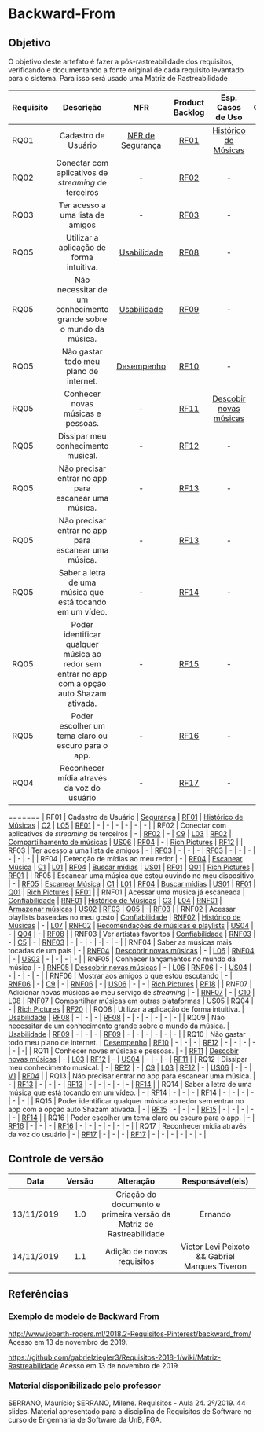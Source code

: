 # Backward-From

## Objetivo

O objetivo deste artefato é fazer a pós-rastreabilidade dos requisitos, verificando e documentando a fonte original de cada requisito levantado para o sistema. Para isso será usado uma Matriz de Rastreabilidade

| Requisito | Descrição | NFR |Product Backlog | Esp. Casos de Uso | Cenário | Léxico | MoSCoW | First Things First | Instrospecção | Análise de Protocolo/Observação | Questionário | Rich Picture | Brainstorming |
| :-------- | :-------: | :-: | :-------------: | :---------------: | :-----: | :----: | :----: | :----------------: | :-----------: | :---------------------: | :----------: | :----------: | :-----------: |
| RQ01 | Cadastro de Usuário |  [NFR de Segurança](../modelagem/NFR#NFR-de-Segurança) | [RF01](../modelagem/backlog#Product-Backlog) | [Histórico de Músicas](../modelagem/especificacao_dcu#Histórico-de-músicas) | [C2](../modelagem/cenarios#C2) | [Login](../modelagem/lexicos) | [RF01](../modelagem/backlog) | - | - | - | - | - | - |
| RQ02 | Conectar com aplicativos de _streaming_ de terceiros | - | [RF02](../modelagem/backlog#Product-Backlog) | - | [C9](../modelagem/cenarios#C9) | [Compartilhar](../modelagem/lexicos) | [RF02](../modelagem/backlog) | [Compartilhamento de músicas](../priorizacao/firstThingFirst) | [US05](../elicitacao/introspeccao) |  [RF04 Observação](../elicitacao/observacao#Requisitos-Funcionais) | - | [Rich Pictures](../pre-rastreabilidade/rich-pictures/index) | [RF12](../elicitacao/brainstorming#Requisitos-Funcionais) |
| RQ03 | Ter acesso a uma lista de amigos | - | [RF03](../modelagem/backlog#Product-Backlog) | - | - | - | [RF03](../modelagem/backlog) | - | - |  - | - | - | - |
| RQ05 | Utilizar a aplicação de forma intuitiva.	| [Usabilidade](https://requisitos-de-software.github.io/2019.2-Shazam/modelagem/NFR/#NFR%20de%20Usabilidade) | [RF08](../modelagem/backlog#Product-Backlog) | - | - | - | [RF08](../modelagem/backlog) | - | - | - | - | - | - |
| RQ05 | Não necessitar de um conhecimento grande sobre o mundo da música. | [Usabilidade](https://requisitos-de-software.github.io/2019.2-Shazam/modelagem/NFR/#NFR%20de%20Usabilidade) | [RF09](../modelagem/backlog#Product-Backlog) | - | - | - | [RF09](../modelagem/backlog) | - | - | - | - | - | - |
| RQ05 | Não gastar todo meu plano de internet.	| [Desempenho](https://requisitos-de-software.github.io/2019.2-Shazam/modelagem/NFR/#NFR%20de%20Desempenho) | [RF10](../modelagem/backlog#Product-Backlog) | - | - | - | [RF12](../modelagem/backlog) | - | - | - | - | - |  -|
| RQ05 | Conhecer novas músicas e pessoas. | - | [RF11](../modelagem/backlog#Product-Backlog) | [Descobir novas músicas](https://requisitos-de-software.github.io/2019.2-Shazam/modelagem/especificacao_dcu/##Descobrir%20novas%20músicas) | - | [L03](https://requisitos-de-software.github.io/2019.2-Shazam/modelagem/lexicos/#Léxicos) | [RF12](../modelagem/backlog) | - | [US04](https://requisitos-de-software.github.io/2019.2-Shazam/elicitacao/introspeccao/#User%20Stories) | - | - | - | [RF11](https://requisitos-de-software.github.io/2019.2-Shazam/elicitacao/brainstorming/##Requisitos%20Funcionais) |
| RQ05 | Dissipar meu conhecimento musical.	| - | [RF12](../modelagem/backlog#Product-Backlog) | - | [C9](https://requisitos-de-software.github.io/2019.2-Shazam/modelagem/cenarios/#C9) | [L03](https://requisitos-de-software.github.io/2019.2-Shazam/modelagem/lexicos/#Léxicos) | [RF12](../modelagem/backlog) | - | [US06](https://requisitos-de-software.github.io/2019.2-Shazam/elicitacao/introspeccao/#User%20Stories) | - | - | [V1](https://requisitos-de-software.github.io/2019.2-Shazam/pre-rastreabilidade/rich-pictures/##Versão1) | [RF04](https://requisitos-de-software.github.io/2019.2-Shazam/elicitacao/brainstorming/##Requisitos%20Funcionais) |
| RQ05 | Não precisar entrar no app para escanear uma música. | - | [RF13](../modelagem/backlog#Product-Backlog) | - | - | - | [RF13](../modelagem/backlog) | - | - |  - | - | - | [RF14](https://requisitos-de-software.github.io/2019.2-Shazam/elicitacao/brainstorming/#Requisitos%20Funcionais) |
| RQ05 | Não precisar entrar no app para escanear uma música.	| - | [RF13](../modelagem/backlog#Product-Backlog) | - | - | - | [RF13](../modelagem/backlog) | - | - | - | - | - | - |
| RQ05 | Saber a letra de uma música que está tocando em um vídeo. | - | [RF14](../modelagem/backlog#Product-Backlog) | - | - | - | [RF14](../modelagem/backlog) | - | - | - | - | - | - |
| RQ05 | Poder identificar qualquer música ao redor sem entrar no app com a opção auto Shazam ativada. | - | [RF15](../modelagem/backlog#Product-Backlog) | - | - | - | [RF15](../modelagem/backlog) | - | - |  - | - | - | [RF14](https://requisitos-de-software.github.io/2019.2-Shazam/elicitacao/brainstorming/#Requisitos%20Funcionais) |
| RQ05 | Poder escolher um tema claro ou escuro para o app.	| - | [RF16](../modelagem/backlog#Product-Backlog) | - | - | - | [RF16](../modelagem/backlog) | - | - |  - | - | - | - |
| RQ04 | Reconhecer mídia através da voz do usuário	| - | [RF17](../modelagem/backlog#Product-Backlog) | - | - | - | [RF17](../modelagem/backlog) | - | - |  - | - | - | - |
=======
| RF01 | Cadastro de Usuário |  [Segurança](../modelagem/NFR#NFR-de-Segurança) | [RF01](../modelagem/backlog#Product-Backlog) | [Histórico de Músicas](../modelagem/especificacao_dcu#Histórico-de-músicas) | [C2](../modelagem/cenarios#C2) | [L05](../modelagem/lexicos) | [RF01](../modelagem/backlog) | - | - | - | - | - | - |
| RF02 | Conectar com aplicativos de _streaming_ de terceiros | - | [RF02](../modelagem/backlog#Product-Backlog) | - | [C9](../modelagem/cenarios#C9) | [L03](../modelagem/lexicos) | [RF02](../modelagem/backlog) | [Compartilhamento de músicas](../priorizacao/firstThingFirst) | [US06](../elicitacao/introspeccao) |  [RF04](../elicitacao/observacao#Requisitos-Funcionais) | - | [Rich Pictures](../pre-rastreabilidade/rich-pictures/index) | [RF12](../elicitacao/brainstorming#Requisitos-Funcionais) |
| RF03 | Ter acesso a uma lista de amigos | - | [RF03](../modelagem/backlog#Product-Backlog) | - | - | - | [RF03](../modelagem/backlog) | - | - |  - | - | - | - |
| RF04 | Detecção de mídias ao meu redor | - | [RF04](../modelagem/backlog) | [Escanear Música](../modelagem/especificacao_dcu#Escanear-música) | [C1](../modelagem/cenarios#C1) | [L01](../modelagem/lexicos) | [RF04](../modelagem/backlog) | [Buscar mídias](../priorizacao/firstThingFirst) | [US01](../elicitacao/introspeccao) | [RF01](../elicitacao/analise_protocolo) | [Q01](../elicitacao/questionario#Requisitos-elicitados) | [Rich Pictures](../pre-rastreabilidade/rich-pictures/index) | [RF01](../elicitacao/brainstorming) | 
| RF05 | Escanear uma música que estou ouvindo no meu dispositivo | - | [RF05](../modelagem/backlog) | [Escanear Música](../modelagem/especificacao_dcu#Escanear-música) | [C1](../modelagem/cenarios#C1) | [L01](../modelagem/lexicos) | [RF04](../modelagem/backlog) | [Buscar mídias](../priorizacao/firstThingFirst) | [US01](../elicitacao/introspeccao) | [RF01](../elicitacao/analise_protocolo) | [Q01](../elicitacao/questionario#Requisitos-elicitados) | [Rich Pictures](../pre-rastreabilidade/rich-pictures/index) | [RF01](../elicitacao/brainstorming) |
| RNF01 | Acessar uma música já escaneada | [Confiabilidade](../modelagem/NFR#NFR-de-Confiabilidade) | [RNF01](../modelagem/backlog) | [Histórico de Músicas](../modelagem/especificacao_dcu#Histórico-de-músicas) | [C3](../modelagem/cenarios#C3) | [L04](../modelagem/lexicos) | [RNF01](../modelagem/backlog) | [Armazenar músicas](../priorizacao/firstThingFirst) | [US02](../elicitacao/instrospeccao) | [RF03](../elicitacao/analise_protocolo#Requisitos-Funcionais) | [Q05](../elicitacao/questionario) | -| [RF03](../elicitacao/questionario) |
| RNF02 | Acessar playlists baseadas no meu gosto | [Confiabilidade](../modelagem/NFR#NFR-de-Confiabilidade) | [RNF02](../modelagem/backlog) | [Histórico de Músicas](../modelagem/especificacao_dcu#Histórico-de-músicas) | - | [L07](../modelagem/lexicos) | [RNF02](../modelagem/backlog) | [Recomendações de músicas e playlists](../priorizacao/firstThingFirst) | [US04](../elicitacao/instrospeccao) | - | [Q04](../elicitacao/questionario) | - | [RF08](../elicitacao/brainstorming) |
| RNF03 | Ver artistas favoritos | [Confiabilidade](../modelagem/NFR#NFR-de-Confiabilidade) | [RNF03](../modelagem/backlog) | - | [C5](../modelagem/cenarios) | - | [RNF03](../modelagem/backlog) | - | - | - | -| - | - |
| RNF04 | Saber as músicas mais tocadas de um país | - | [RNF04](../modelagem/backlog) | [Descobrir novas músicas](../modelagem/especificacao_dcu#descobrir-novas-músicas) | - | [L06](../modelagem/lexicos) | [RNF04](../modelagem/backlog) | - | [US03](../elicitacao/instrospeccao) | - | - | - | - |
| RNF05 | Conhecer lançamentos no mundo da música | - | [RNF05](../modelagem/backlog) | [Descobrir novas músicas](../modelagem/especificacao_dcu#descobrir-novas-músicas) | - | [L06](../modelagem/lexicos) | [RNF06](../modelagem/backlog) | - | [US04](../elicitacao/instrospeccao) | - | - | - | - |
| RNF06 | Mostrar aos amigos o que estou escutando | - | [RNF06](../modelagem/backlog) | - | [C9](../modelagem/cenarios) | - | [RNF06](../modelagem/backlog) | - | [US06](../elicitacao/introspeccao) | - | - | [Rich Pictures](../pre-rastreabilidade/rich-pictures/index) | [RF18](../elicitacao/brainstorming) | 
| RNF07 | Adicionar novas músicas ao meu serviço de _streaming_ | - | [RNF07](../modelagem/backlog) | - | [C10](../modelagem/cenarios) | [L08](../modelagem/lexicos) | [RNF07](../modelagem/backlog) | [Compartilhar músicas em outras plataformas](../priorizacao/firstThingFirst) | [US05](../elicitacao/instrospeccao) | [RQ04](../elicitacao/observacao) | - | [Rich Pictures](../pre-rastreabilidade/rich-pictures/index) | [RF20](../elicitacao/brainstorming) | 
| RQ08 | Utilizar a aplicação de forma intuitiva.	| [Usabilidade](https://requisitos-de-software.github.io/2019.2-Shazam/modelagem/NFR/#NFR%20de%20Usabilidade) | [RF08](../modelagem/backlog#Product-Backlog) | - | - | - | [RF08](../modelagem/backlog) | - | - | - | - | - | - |
| RQ09 | Não necessitar de um conhecimento grande sobre o mundo da música. | [Usabilidade](https://requisitos-de-software.github.io/2019.2-Shazam/modelagem/NFR/#NFR%20de%20Usabilidade) | [RF09](../modelagem/backlog#Product-Backlog) | - | - | - | [RF09](../modelagem/backlog) | - | - | - | - | - | - |
| RQ10 | Não gastar todo meu plano de internet.	| [Desempenho](https://requisitos-de-software.github.io/2019.2-Shazam/modelagem/NFR/#NFR%20de%20Desempenho) | [RF10](../modelagem/backlog#Product-Backlog) | - | - | - | [RF12](../modelagem/backlog) | - | - | - | - | - |  -|
| RQ11 | Conhecer novas músicas e pessoas. | - | [RF11](../modelagem/backlog#Product-Backlog) | [Descobir novas músicas](https://requisitos-de-software.github.io/2019.2-Shazam/modelagem/especificacao_dcu/##Descobrir%20novas%20músicas) | - | [L03](https://requisitos-de-software.github.io/2019.2-Shazam/modelagem/lexicos/#Léxicos) | [RF12](../modelagem/backlog) | - | [US04](https://requisitos-de-software.github.io/2019.2-Shazam/elicitacao/introspeccao/#User%20Stories) | - | - | - | [RF11](https://requisitos-de-software.github.io/2019.2-Shazam/elicitacao/brainstorming/##Requisitos%20Funcionais) |
| RQ12 | Dissipar meu conhecimento musical.	| - | [RF12](../modelagem/backlog#Product-Backlog) | - | [C9](https://requisitos-de-software.github.io/2019.2-Shazam/modelagem/cenarios/#C9) | [L03](https://requisitos-de-software.github.io/2019.2-Shazam/modelagem/lexicos/#Léxicos) | [RF12](../modelagem/backlog) | - | [US06](https://requisitos-de-software.github.io/2019.2-Shazam/elicitacao/introspeccao/#User%20Stories) | - | - | [V1](https://requisitos-de-software.github.io/2019.2-Shazam/pre-rastreabilidade/rich-pictures/##Versão1) | [RF04](https://requisitos-de-software.github.io/2019.2-Shazam/elicitacao/brainstorming/##Requisitos%20Funcionais) |
| RQ13 | Não precisar entrar no app para escanear uma música. | - | [RF13](../modelagem/backlog#Product-Backlog) | - | - | - | [RF13](../modelagem/backlog) | - | - |  - | - | - | [RF14](https://requisitos-de-software.github.io/2019.2-Shazam/elicitacao/brainstorming/#Requisitos%20Funcionais) |
| RQ14 | Saber a letra de uma música que está tocando em um vídeo. | - | [RF14](../modelagem/backlog#Product-Backlog) | - | - | - | [RF14](../modelagem/backlog) | - | - | - | - | - | - |
| RQ15 | Poder identificar qualquer música ao redor sem entrar no app com a opção auto Shazam ativada. | - | [RF15](../modelagem/backlog#Product-Backlog) | - | - | - | [RF15](../modelagem/backlog) | - | - |  - | - | - | [RF14](https://requisitos-de-software.github.io/2019.2-Shazam/elicitacao/brainstorming/#Requisitos%20Funcionais) |
| RQ16 | Poder escolher um tema claro ou escuro para o app.	| - | [RF16](../modelagem/backlog#Product-Backlog) | - | - | - | [RF16](../modelagem/backlog) | - | - |  - | - | - | - |
| RQ17 | Reconhecer mídia através da voz do usuário	| - | [RF17](../modelagem/backlog#Product-Backlog) | - | - | - | [RF17](../modelagem/backlog) | - | - |  - | - | - | - |

## Controle de versão

|Data|Versão|Alteração|Responsável(eis)|
|:--:|:----:|:-------:|:---:|
| 13/11/2019 | 1.0 | Criação do documento e primeira versão da Matriz de Rastreabilidade | Ernando | 
| 14/11/2019 | 1.1 | Adição de novos requisitos | Victor Levi Peixoto && Gabriel Marques Tiveron | 


## Referências

### Exemplo de modelo de Backward From

http://www.joberth-rogers.ml/2018.2-Requisitos-Pinterest/backward_from/ Acesso em 13 de novembro de 2019.

https://github.com/gabrielziegler3/Requisitos-2018-1/wiki/Matriz-Rastreabilidade Acesso em 13 de novembro de 2019.


### Material disponibilizado pelo professor

SERRANO, Maurício; SERRANO, Milene. Requisitos - Aula 24. 2º/2019. 44 slides. Material apresentado para a disciplina de Requisitos de Software no curso de Engenharia de Software da UnB, FGA.
